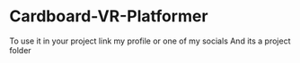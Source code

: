 # Cardboard-VR-Platformer
To use it in your project link my profile or one of my socials And its a project folder
